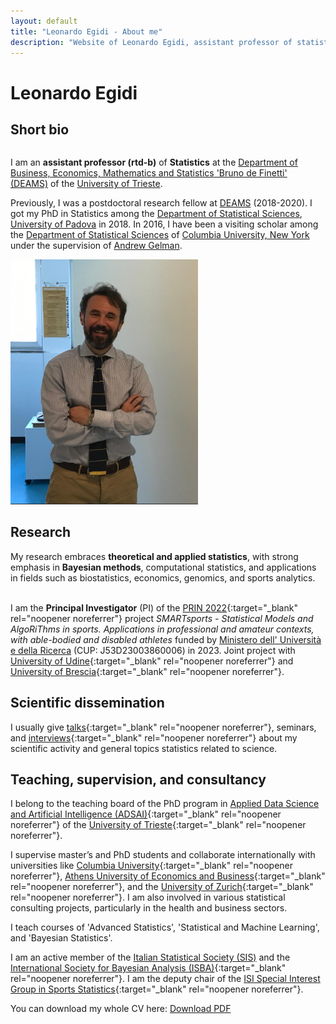 ```yaml
---
layout: default
title: "Leonardo Egidi - About me"
description: "Website of Leonardo Egidi, assistant professor of statistics."
---
```


# Leonardo Egidi

<div class="social-icons">
    <a href="mailto:legidi@units.it" target="_blank">
        <i class="fas fa-envelope"></i> <!-- Icona dell'email -->
    </a>
    <a href="https://www.linkedin.com/in/leonardo-egidi-ba466261/?originalSubdomain=it" target="_blank">
        <i class="fab fa-linkedin"></i>
    </a>
    <a href="https://scholar.google.com/citations?user=Ux1LY_Qx7T8C&hl=it&oi=ao" target="_blank">
       <i class="fas fa-book"></i>  
    </a>
    <a href="https://orcid.org/0000-0003-3211-905X" target="_blank">
        <i class="fa-brands fa-orcid"></i>
    </a>
    <a href="https://www.researchgate.net/profile/Leonardo-Egidi" target="_blank">
        <i class="fa-brands fa-researchgate"></i>
    </a>
    <a href="https://www.youtube.com/results?search_query=leonardo+egidi" target="_blank">
        <i class="fa-brands fa-youtube"></i>
    </a>
   <a href="https://github.com/LeoEgidi" target="_blank">
        <i class="fa-brands fa-github"></i>
    </a>
   <a href="https://www.scopus.com/authid/detail.uri?authorId=57195512567" target="_blank">
        <i class="fas fa-microscope"></i> 
   </a>
</div>


## Short bio

<div class="two-columns">
  <div class="column">
     <p>
      I am an <strong>assistant professor (rtd-b)</strong> of <strong>Statistics</strong> at the 
      <a href="https://deams.units.it/" target="_blank">Department of Business, Economics, Mathematics and Statistics 'Bruno de Finetti' (DEAMS)</a> 
      of the <a href="https://portale.units.it/it" target="_blank">University of Trieste</a>.
    </p>
    <p>
      Previously, I was a postdoctoral research fellow at 
      <a href="https://deams.units.it/" target="_blank">DEAMS</a> (2018-2020). 
      I got my PhD in Statistics among the 
      <a href="https://www.stat.unipd.it/" target="_blank">Department of Statistical Sciences</a>, 
      <a href="https://www.unipd.it/" target="_blank">University of Padova</a> in 2018. 
      In 2016, I have been a visiting scholar among the 
      <a href="https://stat.columbia.edu/" target="_blank">Department of Statistical Sciences</a> of 
      <a href="https://www.columbia.edu/" target="_blank">Columbia University, New York</a> under the supervision of 
      <a href="http://www.stat.columbia.edu/~gelman/" target="_blank">Andrew Gelman</a>.
    </p>
  </div>
<div class="column">
    <img src="egidi_small.png" alt="Leonardo Egidi" style="float: center; margin-right: 10px;" width="300">
  </div>
</div>
  
## Research

My research embraces <strong>theoretical and applied statistics</strong>, with  strong emphasis in <strong>Bayesian methods</strong>, computational statistics, and applications in fields such as biostatistics, economics, genomics, and sports analytics.<br><br>

I am the **Principal Investigator** (PI) of the [PRIN 2022](https://prin.mur.gov.it/Iniziative/Detail?key=FiJNdaCuA71Xq3jYMAuZeQ%3D%3D){:target="_blank" rel="noopener noreferrer"} project 
*SMARTsports - Statistical Models and AlgoRiThms in sports. Applications in professional and amateur contexts, with able-bodied and disabled athletes* 
funded by [Ministero dell' Università e della Ricerca](https://www.mur.gov.it/it) (CUP: J53D23003860006) in 2023. Joint project with [University of Udine](https://www.uniud.it/it/ricerca/progetti-e-iniziative/progetti-finanziati/prin-2022/dies/smartsports-statistical-models-and-algorithms-in-sports-applications-in-professional-and-amateur-contexts-with-able-bodied-and-disabled-athletes){:target="_blank" rel="noopener noreferrer"} 
and [University of Brescia](https://www.unibs.it/it){:target="_blank" rel="noopener noreferrer"}.

## Scientific dissemination

I usually give [talks](https://www.youtube.com/results?search_query=leonardo+egidi){:target="_blank" rel="noopener noreferrer"}, seminars, and [interviews](https://www.youtube.com/results?search_query=leonardo+egidi){:target="_blank" rel="noopener noreferrer"} about my scientific activity and general topics statistics related to science.


## Teaching, supervision, and consultancy      

I belong to the teaching board of the PhD program in [Applied Data Science and Artificial Intelligence (ADSAI)](https://adsai.units.it/){:target="_blank" rel="noopener noreferrer"} of the [University of Trieste](https://portale.units.it/it){:target="_blank" rel="noopener noreferrer"}.

I supervise master’s and PhD students and collaborate internationally with universities like [Columbia University](https://www.columbia.edu/){:target="_blank" rel="noopener noreferrer"}, [Athens University of Economics and Business](https://www.aueb.gr/){:target="_blank" rel="noopener noreferrer"},
and the [University of Zurich](https://www.uzh.ch/en.html){:target="_blank" rel="noopener noreferrer"}. I am also involved in various statistical consulting projects, particularly in the health and business sectors.

I teach courses of 'Advanced Statistics', 'Statistical and Machine Learning', and 'Bayesian Statistics'.

I am an active member of the [Italian Statistical Society (SIS)](https://www.sis-statistica.it/) and the [International Society for Bayesian Analysis (ISBA)](https://bayesian.org/){:target="_blank" rel="noopener noreferrer"}. 
I am the deputy chair of the [ISI Special Interest Group in Sports Statistics](https://www.isi-web.org/committee/special-interest-group-sports-statistics){:target="_blank" rel="noopener noreferrer"}.


You can download my whole CV here: 
<a href="{{ '/paper/cv.pdf' | relative_url }}" target="_blank">
    <i class="fas fa-file-pdf"></i> Download PDF
</a>

